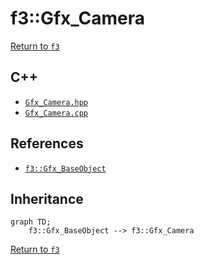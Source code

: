 # f3::Gfx_Camera

[Return to `f3`](/docs/f3.md)

## C++

- [`Gfx_Camera.hpp`](/src/f3/Gfx_Camera.hpp)
- [`Gfx_Camera.cpp`](/src/f3/Gfx_Camera.cpp)

## References

- [`f3::Gfx_BaseObject`](/docs/f3/Gfx_BaseObject.md)

## Inheritance

```mermaid
graph TD;
    f3::Gfx_BaseObject --> f3::Gfx_Camera
```

[Return to `f3`](/docs/f3.md)